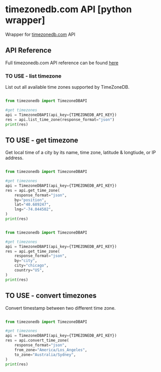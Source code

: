 # timezonedb.com API [python wrapper]

Wrapper for [timezonedb.com](https://timezonedb.com) API

## API Reference

Full timezonedb.com API reference can be found [here](https://timezonedb.com/api)

### TO USE - list timezone

List out all available time zones supported by TimeZoneDB.

```python

from timezonedb import TimezoneDBAPI

#get timezones
api = TimezoneDBAPI(api_key={TIMEZONEDB_API_KEY})
res = api.list_time_zone(response_format="json")
print(res)
```

## TO USE - get timezone

Get local time of a city by its name, time zone, latitude & longtiude, or IP address.

```python

from timezonedb import TimezoneDBAPI

#get timezones
api = TimezoneDBAPI(api_key={TIMEZONEDB_API_KEY})
res = api.get_time_zone(
    response_format="json",
    by="position",
    lat="40.689247",
    lng="-74.044502",
)
print(res)
```
```python

from timezonedb import TimezoneDBAPI

#get timezones
api = TimezoneDBAPI(api_key={TIMEZONEDB_API_KEY})
res = api.get_time_zone(
    response_format="json",
    by="city",
    city="chicago",
    country="US",
)
print(res)
```


## TO USE - convert timezones

Convert timestamp between two different time zone.

```python

from timezonedb import TimezoneDBAPI

#get timezones
api = TimezoneDBAPI(api_key={TIMEZONEDB_API_KEY})
res = api.convert_time_zone(
    response_format="json",
    from_zone="America/Los_Angeles",
    to_zone="Australia/Sydney",
)
print(res)
```
